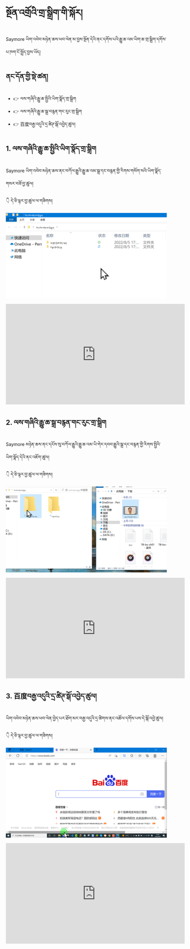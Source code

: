 # སྔོན་འགྲོའི་གྲ་སྒྲིག་གི་སྐོར།

Saymore ཡིག་འབེབ་མཉེན་ཆས་ཕབ་ལེན་མ་བྱས་སྔོན་དེའི་ནང་དགོས་པའི་རྒྱུ་ཆ་འམ་ཡིག་ཆ་གྲ་སྒྲིག་དགོས་པ་ཁག་ངོ་སྤྲོད་བྱས་ཡོད།

## ནང་དོན་གྱི་སྡེ་ཚན།

- 👉 ལས་གཞིའི་རྒྱུ་ཆ་སྤྱིའི་ཡིག་སྣོད་གྲ་སྒྲིག
- 👉 ལས་གཞིའི་རྒྱུ་ཆ་སྒྲ་བརྙན་གང་རུང་གྲ་སྒྲིག
- 👉 百度བརྒྱ་འདུའི་དྲ་ཚིཊ་སྒོ་འབྱེད་ཚུལ།

## 1. ལས་གཞིའི་རྒྱུ་ཆ་སྤྱིའི་ཡིག་སྣོད་གྲ་སྒྲིག

Saymore ཡིག་འབེབ་མཉེན་ཆས་ནང་བཀོལ་རྒྱུའི་རྒྱུ་ཆ་འམ་སྒྲ་དང་བརྙན་གྱི་རིགས་གསོག་སའི་ཡིག་སྣོད་གསར་བཟོ་བྱ་ཚུལ།

👇 དེ་ཅི་ལྟར་བྱ་ཚུལ་ལ་གཟིགས།

![800](images/000001.png)

<p align="center">
<iframe width="560" height="315" src="https://www.youtube.com/embed/ttFDw1e8ygY" title="YouTube video player" frameborder="0" allow="accelerometer; autoplay; clipboard-write; encrypted-media; gyroscope; picture-in-picture" allowfullscreen></iframe>
</p>

## 2. ལས་གཞིའི་རྒྱུ་ཆ་སྒྲ་བརྙན་གང་རུང་གྲ་སྒྲིག

Saymore མཉེན་ཆས་ནང་དངོས་སུ་བཀོལ་རྒྱུའི་རྒྱུ་ཆ་འམ་ཡི་གེར་དབབ་རྒྱུའི་སྒྲ་དང་བརྙན་གྱི་རིགས་སྤྱིའི་ཡིག་སྣོད་དེའི་ནང་འཇོག་ཚུལ།

👇 དེ་ཅི་ལྟར་བྱ་ཚུལ་ལ་གཟིགས།

![800](images/000002.png)

<p align="center">
<iframe width="560" height="315" src="https://www.youtube.com/embed/fKhqVvXoL1E" title="YouTube video player" frameborder="0" allow="accelerometer; autoplay; clipboard-write; encrypted-media; gyroscope; picture-in-picture" allowfullscreen></iframe>
</p>

## 3. 百度བརྒྱ་འདུའི་དྲ་ཚིཊ་སྒོ་འབྱེད་ཚུལ།

ཡིག་འབེབ་མཉེན་ཆས་ཕབ་ལེན་བྱེད་པར་ཐོག་མར་བརྒྱ་འདུའི་དྲ་ཚིགས་ནང་འཚོལ་དགོས་པས་དེ་སྒོ་འབྱེ་ཚུལ།

👇 དེ་ཅི་ལྟར་བྱ་ཚུལ་ལ་གཟིགས།

![800](images/000003.png)
 
<p align="center">
<iframe width="560" height="315" src="https://www.youtube.com/embed/cUukYXITYFg" title="YouTube video player" frameborder="0" allow="accelerometer; autoplay; clipboard-write; encrypted-media; gyroscope; picture-in-picture" allowfullscreen></iframe>
</p>